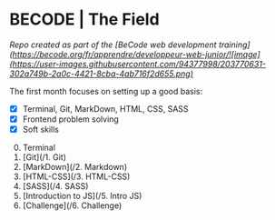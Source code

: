 # BECODE | The Field

_Repo created as part of the [BeCode web development training](https://becode.org/fr/apprendre/developpeur-web-junior/![image](https://user-images.githubusercontent.com/94377998/203770631-302a749b-2a0c-4421-8cba-4ab716f2d655.png)_

The first month focuses on setting up a good basis:
- [x] Terminal, Git, MarkDown, HTML, CSS, SASS
- [x] Frontend problem solving
- [x] Soft skills

0. Terminal
1. [Git](/1. Git)
2. [MarkDown](/2. Markdown)
3. [HTML-CSS](/3. HTML-CSS)
4. [SASS](/4. SASS)
5. [Introduction to JS](/5. Intro JS)
6. [Challenge](/6. Challenge)
